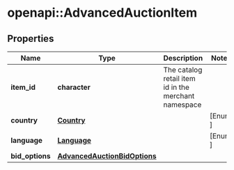 # openapi::AdvancedAuctionItem


## Properties
Name | Type | Description | Notes
------------ | ------------- | ------------- | -------------
**item_id** | **character** | The catalog retail item id in the merchant namespace | 
**country** | [**Country**](Country.md) |  | [Enum: ] 
**language** | [**Language**](Language.md) |  | [Enum: ] 
**bid_options** | [**AdvancedAuctionBidOptions**](AdvancedAuctionBidOptions.md) |  | 


